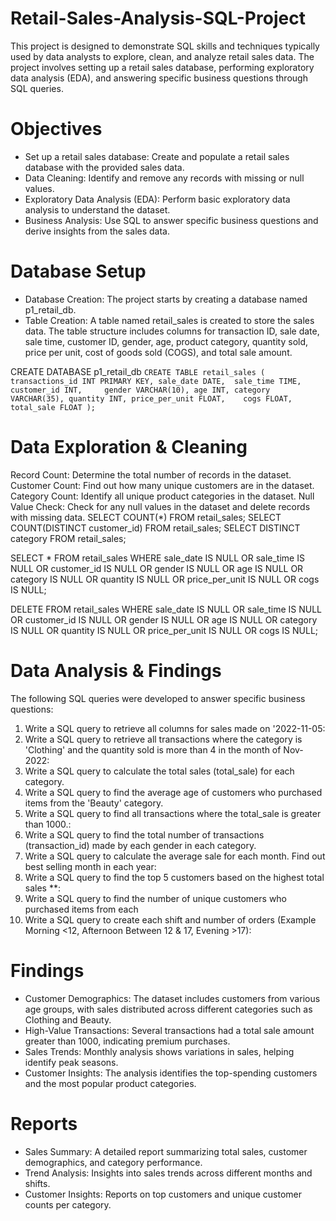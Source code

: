 # Retail-Sales-Analysis-SQL-Project
This project is designed to demonstrate SQL skills and techniques typically used by data analysts to explore, clean, and analyze retail sales data. The project involves setting up a retail sales database, performing exploratory data analysis (EDA), and answering specific business questions through SQL queries.
# Objectives
* Set up a retail sales database: Create and populate a retail sales database with the provided sales data.
* Data Cleaning: Identify and remove any records with missing or null values.
* Exploratory Data Analysis (EDA): Perform basic exploratory data analysis to understand the dataset.
* Business Analysis: Use SQL to answer specific business questions and derive insights from the sales data.
# Database Setup
* Database Creation: The project starts by creating a database named p1_retail_db.
* Table Creation: A table named retail_sales is created to store the sales data. The table structure includes columns for transaction ID, sale date, sale time, customer ID, gender, age, product category, quantity sold, price per unit, cost of goods sold (COGS), and total sale amount.

CREATE DATABASE p1_retail_db
``CREATE TABLE retail_sales
(
    transactions_id INT PRIMARY KEY,
    sale_date DATE,	
    sale_time TIME,
    customer_id INT,	
    gender VARCHAR(10),
    age INT,
    category VARCHAR(35),
    quantity INT,
    price_per_unit FLOAT,	
    cogs FLOAT,
    total_sale FLOAT
);``
# Data Exploration & Cleaning
Record Count: Determine the total number of records in the dataset.
Customer Count: Find out how many unique customers are in the dataset.
Category Count: Identify all unique product categories in the dataset.
Null Value Check: Check for any null values in the dataset and delete records with missing data.
SELECT COUNT(*) FROM retail_sales;
SELECT COUNT(DISTINCT customer_id) FROM retail_sales;
SELECT DISTINCT category FROM retail_sales;

SELECT * FROM retail_sales
WHERE 
    sale_date IS NULL OR sale_time IS NULL OR customer_id IS NULL OR 
    gender IS NULL OR age IS NULL OR category IS NULL OR 
    quantity IS NULL OR price_per_unit IS NULL OR cogs IS NULL;

DELETE FROM retail_sales
WHERE 
    sale_date IS NULL OR sale_time IS NULL OR customer_id IS NULL OR 
    gender IS NULL OR age IS NULL OR category IS NULL OR 
    quantity IS NULL OR price_per_unit IS NULL OR cogs IS NULL;

# Data Analysis & Findings
The following SQL queries were developed to answer specific business questions:

1. Write a SQL query to retrieve all columns for sales made on '2022-11-05:
2. Write a SQL query to retrieve all transactions where the category is 'Clothing' and the quantity sold is more than 4 in the month of Nov-2022:
3. Write a SQL query to calculate the total sales (total_sale) for each category.
4. Write a SQL query to find the average age of customers who purchased items from the 'Beauty' category.
5. Write a SQL query to find all transactions where the total_sale is greater than 1000.:
6. Write a SQL query to find the total number of transactions (transaction_id) made by each gender in each category.
7. Write a SQL query to calculate the average sale for each month. Find out best selling month in each year:
8. Write a SQL query to find the top 5 customers based on the highest total sales **:
9. Write a SQL query to find the number of unique customers who purchased items from each
10. Write a SQL query to create each shift and number of orders (Example Morning <12, Afternoon Between 12 & 17, Evening >17):
# Findings
* Customer Demographics: The dataset includes customers from various age groups, with sales distributed across different categories such as Clothing and Beauty.
* High-Value Transactions: Several transactions had a total sale amount greater than 1000, indicating premium purchases.
* Sales Trends: Monthly analysis shows variations in sales, helping identify peak seasons.
* Customer Insights: The analysis identifies the top-spending customers and the most popular product categories.

# Reports
* Sales Summary: A detailed report summarizing total sales, customer demographics, and category performance.
* Trend Analysis: Insights into sales trends across different months and shifts.
* Customer Insights: Reports on top customers and unique customer counts per category.
